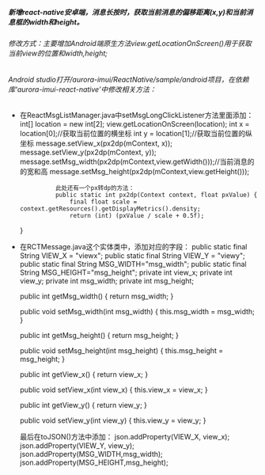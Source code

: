 ##### 新增react-native安卓端，消息长按时，获取当前消息的偏移距离(x,y)和当前消息框的width和height。
###### 修改方式：主要增加Android端原生方法view.getLocationOnScreen()用于获取当前view的位置和width,height;
###### Android studio打开/aurora-imui/ReactNative/sample/android项目，在依赖库‘aurora-imui-react-native’中修改相关方法：
* 在ReactMsgListManager.java中setMsgLongClickListener方法里面添加： 
                int[] location = new int[2];
                view.getLocationOnScreen(location);
                int x = location[0];//获取当前位置的横坐标
                int y = location[1];//获取当前位置的纵坐标
                message.setView_x(px2dp(mContext, x));
                message.setView_y(px2dp(mContext, y));
                message.setMsg_width(px2dp(mContext,view.getWidth()));//当前消息的的宽和高
                message.setMsg_height(px2dp(mContext,view.getHeight()));

                此处还有一个px转dp的方法：
                public static int px2dp(Context context, float pxValue) {
                    final float scale = context.getResources().getDisplayMetrics().density;
                    return (int) (pxValue / scale + 0.5f);
    }


* 在RCTMessage.java这个实体类中，添加对应的字段：
    public static final String VIEW_X = "viewx";
    public static final String VIEW_Y = "viewy";
    public static final String MSG_WIDTH="msg_width";
    public static final String MSG_HEIGHT="msg_height";
     private int view_x;
    private int view_y;
    private int msg_width;
    private int msg_height;

    public int getMsg_width() {
        return msg_width;
    }

    public void setMsg_width(int msg_width) {
        this.msg_width = msg_width;
    }

    public int getMsg_height() {
        return msg_height;
    }

    public void setMsg_height(int msg_height) {
        this.msg_height = msg_height;
    }

    public int getView_x() {
        return view_x;
    }

    public void setView_x(int view_x) {
        this.view_x = view_x;
    }

    public int getView_y() {
        return view_y;
    }

    public void setView_y(int view_y) {
        this.view_y = view_y;
    }

    最后在toJSON()方法中添加：
        json.addProperty(VIEW_X, view_x);
        json.addProperty(VIEW_Y, view_y);
        json.addProperty(MSG_WIDTH,msg_width);
        json.addProperty(MSG_HEIGHT,msg_height);



